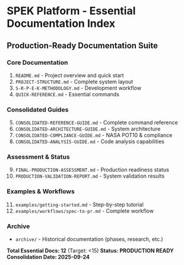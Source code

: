 # SPEK Platform - Essential Documentation Index
## Production-Ready Documentation Suite

### Core Documentation
1. `README.md` - Project overview and quick start
2. `PROJECT-STRUCTURE.md` - Complete system layout
3. `S-R-P-E-K-METHODOLOGY.md` - Development workflow
4. `QUICK-REFERENCE.md` - Essential commands

### Consolidated Guides
5. `CONSOLIDATED-REFERENCE-GUIDE.md` - Complete command reference
6. `CONSOLIDATED-ARCHITECTURE-GUIDE.md` - System architecture
7. `CONSOLIDATED-COMPLIANCE-GUIDE.md` - NASA POT10 & compliance
8. `CONSOLIDATED-ANALYSIS-GUIDE.md` - Code analysis capabilities

### Assessment & Status
9. `FINAL-PRODUCTION-ASSESSMENT.md` - Production readiness status
10. `PRODUCTION-VALIDATION-REPORT.md` - System validation results

### Examples & Workflows
11. `examples/getting-started.md` - Step-by-step tutorial
12. `examples/workflows/spec-to-pr.md` - Complete workflow

### Archive
- `archive/` - Historical documentation (phases, research, etc.)

**Total Essential Docs: 12** (Target: <15) 
**Status: PRODUCTION READY**
**Consolidation Date: 2025-09-24**
